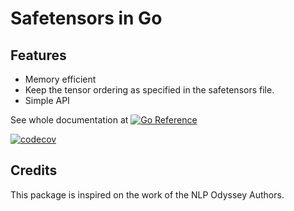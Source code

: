 # Safetensors in Go

## Features

- Memory efficient
- Keep the tensor ordering as specified in the safetensors file.
- Simple API

See whole documentation at [![Go
Reference](https://pkg.go.dev/badge/github.com/maruel/safetensors/.svg)](https://pkg.go.dev/github.com/maruel/safetensors/)

[![codecov](https://codecov.io/gh/maruel/safetensors/graph/badge.svg?token=PF3HM5CY1L)](https://codecov.io/gh/maruel/safetensors)


## Credits

This package is inspired on the work of the NLP Odyssey Authors.
